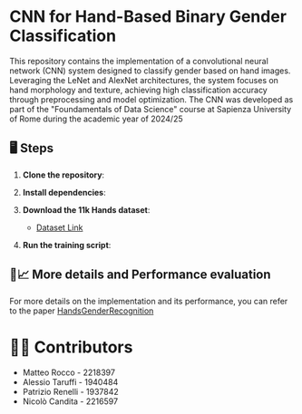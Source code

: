 # CNN for Hand-Based Binary Gender Classification

This repository contains the implementation of a convolutional neural network (CNN) system designed to classify gender based on hand images. 
Leveraging the LeNet and AlexNet architectures, the system focuses on hand morphology and texture, achieving high classification accuracy through preprocessing and model optimization.
The CNN was developed as part of the "Foundamentals of Data Science" course at Sapienza University of Rome during the academic year of 2024/25

## 🖥️ Steps

1. **Clone the repository**:

2. **Install dependencies**:

3. **Download the 11k Hands dataset**:
   - [Dataset Link](https://sites.google.com/view/11khands)

4. **Run the training script**:

## 🧾📈 More details and Performance evaluation
For more details on the implementation and its performance, you can refer to the paper [HandsGenderRecognition](https://github.com/patriziorenelli/HandsGenderRecognition/blob/main/HandsGenderRecognition.pdf)
# 🧑‍💻 Contributors

- Matteo Rocco - 2218397
- Alessio Taruffi - 1940484
- Patrizio Renelli - 1937842
- Nicolò Candita - 2216597
